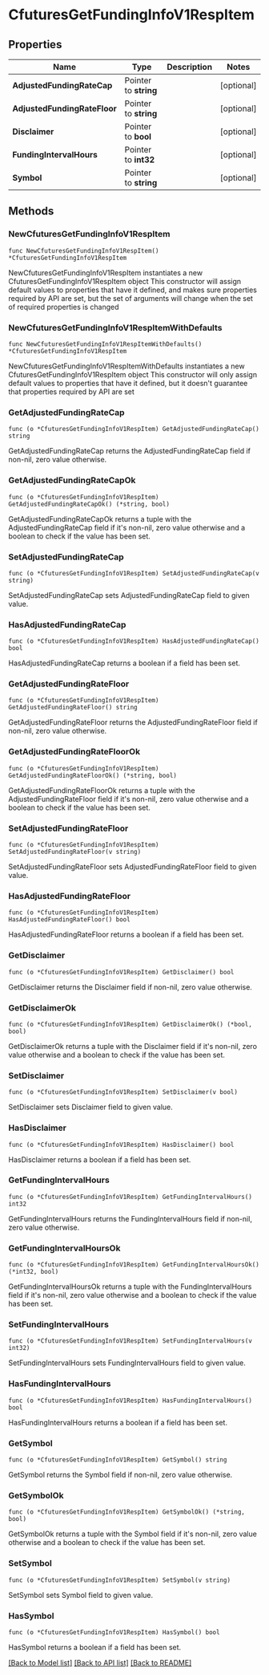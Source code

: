 # CfuturesGetFundingInfoV1RespItem

## Properties

Name | Type | Description | Notes
------------ | ------------- | ------------- | -------------
**AdjustedFundingRateCap** | Pointer to **string** |  | [optional] 
**AdjustedFundingRateFloor** | Pointer to **string** |  | [optional] 
**Disclaimer** | Pointer to **bool** |  | [optional] 
**FundingIntervalHours** | Pointer to **int32** |  | [optional] 
**Symbol** | Pointer to **string** |  | [optional] 

## Methods

### NewCfuturesGetFundingInfoV1RespItem

`func NewCfuturesGetFundingInfoV1RespItem() *CfuturesGetFundingInfoV1RespItem`

NewCfuturesGetFundingInfoV1RespItem instantiates a new CfuturesGetFundingInfoV1RespItem object
This constructor will assign default values to properties that have it defined,
and makes sure properties required by API are set, but the set of arguments
will change when the set of required properties is changed

### NewCfuturesGetFundingInfoV1RespItemWithDefaults

`func NewCfuturesGetFundingInfoV1RespItemWithDefaults() *CfuturesGetFundingInfoV1RespItem`

NewCfuturesGetFundingInfoV1RespItemWithDefaults instantiates a new CfuturesGetFundingInfoV1RespItem object
This constructor will only assign default values to properties that have it defined,
but it doesn't guarantee that properties required by API are set

### GetAdjustedFundingRateCap

`func (o *CfuturesGetFundingInfoV1RespItem) GetAdjustedFundingRateCap() string`

GetAdjustedFundingRateCap returns the AdjustedFundingRateCap field if non-nil, zero value otherwise.

### GetAdjustedFundingRateCapOk

`func (o *CfuturesGetFundingInfoV1RespItem) GetAdjustedFundingRateCapOk() (*string, bool)`

GetAdjustedFundingRateCapOk returns a tuple with the AdjustedFundingRateCap field if it's non-nil, zero value otherwise
and a boolean to check if the value has been set.

### SetAdjustedFundingRateCap

`func (o *CfuturesGetFundingInfoV1RespItem) SetAdjustedFundingRateCap(v string)`

SetAdjustedFundingRateCap sets AdjustedFundingRateCap field to given value.

### HasAdjustedFundingRateCap

`func (o *CfuturesGetFundingInfoV1RespItem) HasAdjustedFundingRateCap() bool`

HasAdjustedFundingRateCap returns a boolean if a field has been set.

### GetAdjustedFundingRateFloor

`func (o *CfuturesGetFundingInfoV1RespItem) GetAdjustedFundingRateFloor() string`

GetAdjustedFundingRateFloor returns the AdjustedFundingRateFloor field if non-nil, zero value otherwise.

### GetAdjustedFundingRateFloorOk

`func (o *CfuturesGetFundingInfoV1RespItem) GetAdjustedFundingRateFloorOk() (*string, bool)`

GetAdjustedFundingRateFloorOk returns a tuple with the AdjustedFundingRateFloor field if it's non-nil, zero value otherwise
and a boolean to check if the value has been set.

### SetAdjustedFundingRateFloor

`func (o *CfuturesGetFundingInfoV1RespItem) SetAdjustedFundingRateFloor(v string)`

SetAdjustedFundingRateFloor sets AdjustedFundingRateFloor field to given value.

### HasAdjustedFundingRateFloor

`func (o *CfuturesGetFundingInfoV1RespItem) HasAdjustedFundingRateFloor() bool`

HasAdjustedFundingRateFloor returns a boolean if a field has been set.

### GetDisclaimer

`func (o *CfuturesGetFundingInfoV1RespItem) GetDisclaimer() bool`

GetDisclaimer returns the Disclaimer field if non-nil, zero value otherwise.

### GetDisclaimerOk

`func (o *CfuturesGetFundingInfoV1RespItem) GetDisclaimerOk() (*bool, bool)`

GetDisclaimerOk returns a tuple with the Disclaimer field if it's non-nil, zero value otherwise
and a boolean to check if the value has been set.

### SetDisclaimer

`func (o *CfuturesGetFundingInfoV1RespItem) SetDisclaimer(v bool)`

SetDisclaimer sets Disclaimer field to given value.

### HasDisclaimer

`func (o *CfuturesGetFundingInfoV1RespItem) HasDisclaimer() bool`

HasDisclaimer returns a boolean if a field has been set.

### GetFundingIntervalHours

`func (o *CfuturesGetFundingInfoV1RespItem) GetFundingIntervalHours() int32`

GetFundingIntervalHours returns the FundingIntervalHours field if non-nil, zero value otherwise.

### GetFundingIntervalHoursOk

`func (o *CfuturesGetFundingInfoV1RespItem) GetFundingIntervalHoursOk() (*int32, bool)`

GetFundingIntervalHoursOk returns a tuple with the FundingIntervalHours field if it's non-nil, zero value otherwise
and a boolean to check if the value has been set.

### SetFundingIntervalHours

`func (o *CfuturesGetFundingInfoV1RespItem) SetFundingIntervalHours(v int32)`

SetFundingIntervalHours sets FundingIntervalHours field to given value.

### HasFundingIntervalHours

`func (o *CfuturesGetFundingInfoV1RespItem) HasFundingIntervalHours() bool`

HasFundingIntervalHours returns a boolean if a field has been set.

### GetSymbol

`func (o *CfuturesGetFundingInfoV1RespItem) GetSymbol() string`

GetSymbol returns the Symbol field if non-nil, zero value otherwise.

### GetSymbolOk

`func (o *CfuturesGetFundingInfoV1RespItem) GetSymbolOk() (*string, bool)`

GetSymbolOk returns a tuple with the Symbol field if it's non-nil, zero value otherwise
and a boolean to check if the value has been set.

### SetSymbol

`func (o *CfuturesGetFundingInfoV1RespItem) SetSymbol(v string)`

SetSymbol sets Symbol field to given value.

### HasSymbol

`func (o *CfuturesGetFundingInfoV1RespItem) HasSymbol() bool`

HasSymbol returns a boolean if a field has been set.


[[Back to Model list]](../README.md#documentation-for-models) [[Back to API list]](../README.md#documentation-for-api-endpoints) [[Back to README]](../README.md)


